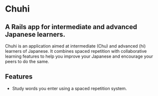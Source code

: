 Chuhi
=====

A Rails app for intermediate and advanced Japanese learners.
----

Chuhi is an application aimed at intermediate (Chu) and advanced (hi) learners of Japanese. It combines spaced repetition with collaborative learning features to help you improve your Japanese and encourage your peers to do the same.

Features
----
* Study words you enter using a spaced repetition system.
